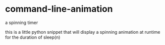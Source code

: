# command-line-animation
a spinning timer

this is a little python snippet that will display a spinning animation at runtime for the duration of sleep(n)
